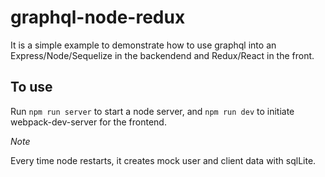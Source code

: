 # graphql-node-redux
It is a simple example to demonstrate how to use graphql into an Express/Node/Sequelize in the backendend and Redux/React in the front.

## To use
Run `npm run server` to start a node server, and `npm run dev` to initiate webpack-dev-server for the frontend.

*Note*

Every time node restarts, it creates mock user and client data with sqlLite.